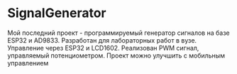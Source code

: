 # SignalGenerator
Мой последний проект - программируемый генератор сигналов на базе ESP32 и AD9833. Разработан для лабораторных работ в вузе. Управление через ESP32 и LCD1602. Реализован PWM сигнал, управляемый потенциометром. Проект можно улучшить с мобильным управлением
